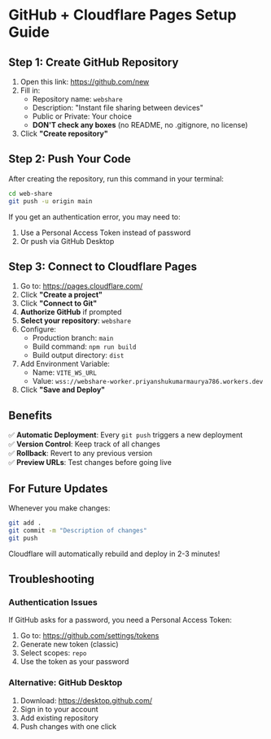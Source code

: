 # GitHub + Cloudflare Pages Setup Guide

## Step 1: Create GitHub Repository

1. Open this link: https://github.com/new
2. Fill in:
   - Repository name: `webshare`
   - Description: "Instant file sharing between devices"
   - Public or Private: Your choice
   - **DON'T check any boxes** (no README, no .gitignore, no license)
3. Click **"Create repository"**

## Step 2: Push Your Code

After creating the repository, run this command in your terminal:

```bash
cd web-share
git push -u origin main
```

If you get an authentication error, you may need to:
1. Use a Personal Access Token instead of password
2. Or push via GitHub Desktop

## Step 3: Connect to Cloudflare Pages

1. Go to: https://pages.cloudflare.com/
2. Click **"Create a project"**
3. Click **"Connect to Git"**
4. **Authorize GitHub** if prompted
5. **Select your repository**: `webshare`
6. Configure:
   - Production branch: `main`
   - Build command: `npm run build`
   - Build output directory: `dist`
7. Add Environment Variable:
   - Name: `VITE_WS_URL`
   - Value: `wss://webshare-worker.priyanshukumarmaurya786.workers.dev`
8. Click **"Save and Deploy"**

## Benefits

✅ **Automatic Deployment**: Every `git push` triggers a new deployment  
✅ **Version Control**: Keep track of all changes  
✅ **Rollback**: Revert to any previous version  
✅ **Preview URLs**: Test changes before going live  

## For Future Updates

Whenever you make changes:

```bash
git add .
git commit -m "Description of changes"
git push
```

Cloudflare will automatically rebuild and deploy in 2-3 minutes!

## Troubleshooting

### Authentication Issues
If GitHub asks for a password, you need a Personal Access Token:
1. Go to: https://github.com/settings/tokens
2. Generate new token (classic)
3. Select scopes: `repo`
4. Use the token as your password

### Alternative: GitHub Desktop
1. Download: https://desktop.github.com/
2. Sign in to your account
3. Add existing repository
4. Push changes with one click